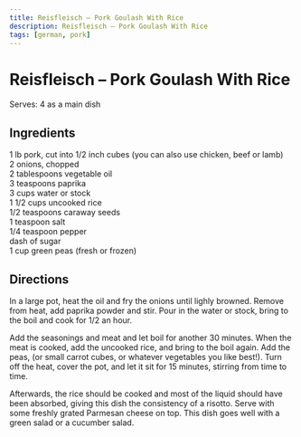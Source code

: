 ```yaml
---
title: Reisfleisch – Pork Goulash With Rice
description: Reisfleisch – Pork Goulash With Rice
tags: [german, pork]
---
```


# Reisfleisch – Pork Goulash With Rice
Serves: 4 as a main dish

## Ingredients
1 lb pork, cut into 1/2 inch cubes (you can also use chicken, beef or lamb)  
2 onions, chopped  
2 tablespoons vegetable oil  
3 teaspoons paprika  
3 cups water or stock  
1 1/2 cups uncooked rice  
1/2 teaspoons caraway seeds  
1 teaspoon salt  
1/4 teaspoon pepper  
dash of sugar  
1 cup green peas (fresh or frozen)

## Directions
In a large pot, heat the oil and fry the onions until lighly browned. Remove from heat, add paprika powder and stir. Pour in the water or stock, bring to the boil and cook for 1/2 an hour.

Add the seasonings and meat and let boil for another 30 minutes. When the meat is cooked, add the uncooked rice, and bring to the boil again. Add the peas, (or small carrot cubes, or whatever vegetables you like best!). Turn off the heat, cover the pot, and let it sit for 15 minutes, stirring from time to time.

Afterwards, the rice should be cooked and most of the liquid should have been absorbed, giving this dish the consistency of a risotto. Serve with some freshly grated Parmesan cheese on top. This dish goes well with a green salad or a cucumber salad.